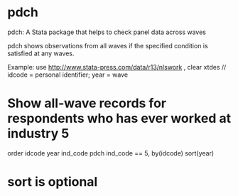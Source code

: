 # pdch
pdch: A Stata package that helps to check panel data across waves 

pdch shows observations from all waves if the specified condition is satisfied at any waves.

Example:
use http://www.stata-press.com/data/r13/nlswork , clear
xtdes // idcode = personal identifier; year = wave

# Show all-wave records for respondents who has ever worked at industry 5
order idcode year ind_code
pdch ind_code == 5, by(idcode) sort(year)
# sort is optional
